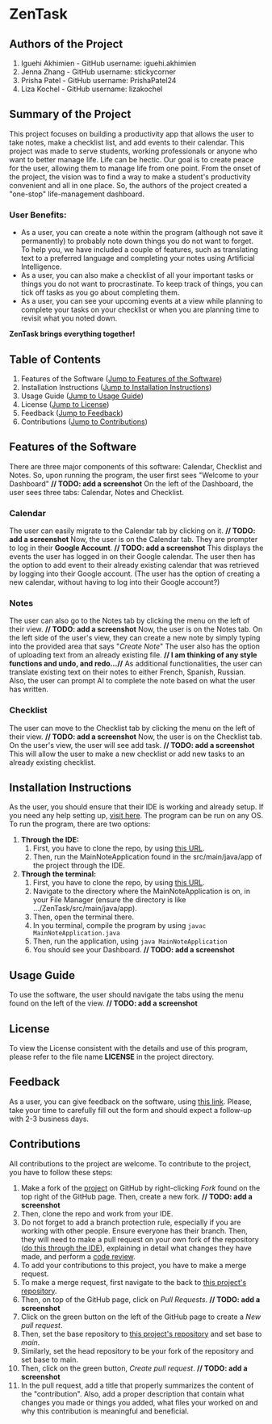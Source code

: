 # ZenTask

## Authors of the Project 
1. Iguehi Akhimien - GitHub username: iguehi.akhimien
2. Jenna Zhang - GitHub username: stickycorner 
3. Prisha Patel - GitHub username: PrishaPatel24
4. Liza Kochel - GitHub username: lizakochel

## Summary of the Project
This project focuses on building a productivity app that allows the user to take notes, make a checklist list, and add events to their calendar.
This project was made to serve students, working professionals or anyone who want to better manage life.
Life can be hectic. Our goal is to create peace for the user, allowing them to manage life from one point. 
From the onset of the project, the vision was to find a way to make a student's productivity convenient and all in one place.
So, the authors of the project created a "one-stop" life-management dashboard. 

### User Benefits:
* As a user, you can create a note within the program (although not save it permanently) to probably note down things you do not want to forget. 
To help you, we have included a couple of features, such as translating text to a preferred language and completing your notes using Artificial Intelligence.
* As a user, you can also make a checklist of all your important tasks or things you do not want to procrastinate.
To keep track of things, you can tick off tasks as you go about completing them.
* As a user, you can see your upcoming events at a view while planning to complete your tasks on your checklist or when you are planning time to revisit what you noted down. 

**ZenTask brings everything together!**

## Table of Contents
1. Features of the Software ([Jump to Features of the Software](#features-of-the-software))
2. Installation Instructions ([Jump to Installation Instructions](#installation-instructions))
3. Usage Guide ([Jump to Usage Guide](#usage-guide))
4. License ([Jump to License](#license))
5. Feedback ([Jump to Feedback](#feedback))
6. Contributions ([Jump to Contributions](#contributions))


## Features of the Software
There are three major components of this software: Calendar, Checklist and Notes.
So, upon running the program, the user first sees "Welcome to your Dashboard" 
__// TODO: add a screenshot__ 
On the left of the Dashboard, the user sees three tabs: Calendar, Notes and Checklist.

### Calendar
The user can easily migrate to the Calendar tab by clicking on it. 
__// TODO: add a screenshot__ 
Now, the user is on the Calendar tab. They are prompter to log in their __Google Account__. 
__// TODO: add a screenshot__ 
This displays the events the user has logged in on their Google calendar.
The user then has the option to add event to their already existing calendar that was retrieved by logging into their Google account.
(The user has the option of creating a new calendar, without having to log into their Google account?)

### Notes
The user can also go to the Notes tab by clicking the menu on the left of their view. 
__// TODO: add a screenshot__ 
Now, the user is on the Notes tab.
On the left side of the user's view, they can create a new note by simply typing into the provided area that says "*_Create Note_*"
The user also has the option of uploading text from an already existing file. 
__// I am thinking of any style functions and undo, and redo...//__ 
As additional functionalities, the user can translate existing text on their notes to either French, Spanish, Russian.
Also, the user can prompt AI to complete the note based on what the user has written. 

### Checklist
The user can move to the Checklist tab by clicking the menu on the left of their view. 
__// TODO: add a screenshot__ 
Now, the user is on the Checklist tab. 
On the user's view, the user will see add task. 
__// TODO: add a screenshot__ 
This will allow the user to make a new checklist or add new tasks to an already existing checklist.


## Installation Instructions
As the user, you should ensure that their IDE is working and already setup. If you need any help setting up, 
[visit here](https://www.jetbrains.com/help/idea/getting-started.html). The program can be run on any OS.
To run the program, there are two options:
1. __Through the IDE:__
   1. First, you have to clone the repo, by using [this URL](https://github.com/PrishaPatel24/ZenTask.git).  
   2. Then, run the MainNoteApplication found in the src/main/java/app of the project through the IDE.
2. __Through the terminal:__
   1. First, you have to clone the repo, by using [this URL](https://github.com/PrishaPatel24/ZenTask.git). 
   2. Navigate to the directory where the MainNoteApplication is on, in your File Manager 
   (ensure the directory is like .../ZenTask/src/main/java/app). 
   3. Then, open the terminal there. 
   4. In you terminal, compile the program by using `javac MainNoteApplication.java`
   5. Then, run the application, using `java MainNoteApplication`
   6. You should see your Dashboard. __// TODO: add a screenshot__

## Usage Guide
To use the software, the user should navigate the tabs using the menu found on the left of the view. 
__// TODO: add a screenshot__

## License
To view the License consistent with the details and use of this program, please refer to the file name **LICENSE** in the project directory.

## Feedback
As a user, you can give feedback on the software, using [this link](https://forms.gle/mA2Q9dh3G84v8RdW7).
Please, take your time to carefully fill out the form and should expect a follow-up with 2-3 business days.

## Contributions
All contributions to the project are welcome.
To contribute to the project, you have to follow these steps:
1. Make a fork of the [project](https://github.com/PrishaPatel24/ZenTask) on GitHub by right-clicking _Fork_ found on the top right of the GitHub page.
Then, create a new fork. __// TODO: add a screenshot__
2. Then, clone the repo and work from your IDE.
3. Do not forget to add a branch protection rule, especially if you are working with other people. Ensure everyone has their branch. 
Then, they will need to make a pull request on your own fork of the repository ([do this through the IDE](https://www.jetbrains.com/help/idea/work-with-github-pull-requests.html#create-pull-request)), 
explaining in detail what changes they have made, and perform a [code review](https://swimm.io/learn/code-reviews/ultimate-10-step-code-review-checklist).
4. To add your contributions to this project, you have to make a merge request. 
5. To make a merge request, first navigate to the back to [this project's repository](https://github.com/PrishaPatel24/ZenTask).
6. Then, on top of the GitHub page, click on _Pull Requests_. __// TODO: add a screenshot__
7. Click on the green button on the left of the GitHub page to create a _New pull request_.
8. Then, set the base repository to [this project's repository](https://github.com/PrishaPatel24/ZenTask) and set base to _main_.
9. Similarly, set the head repository to be your fork of the repository and set base to main.
10. Then, click on the green button, _Create pull request_. __// TODO: add a screenshot__
11. In the pull request, add a title that properly summarizes the content of the "contribution". 
Also, add a proper description that contain what changes you made or things you added, what files your worked on and why this contribution is meaningful and beneficial. 

